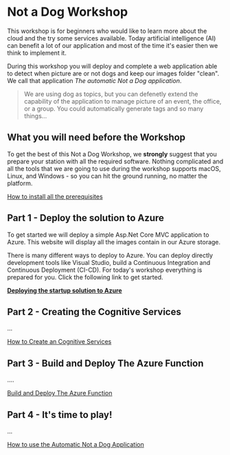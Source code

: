 # Not a Dog Workshop

This workshop is for beginners who would like to learn more about the cloud and the try some services available. Today artificial intelligence (AI) can benefit a lot of our application and most of the time it's easier then we think to implement it.

During this workshop you will deploy and complete a web application able to detect when picture are or not dogs and keep our images folder "clean". We call that application *The automatic Not a Dog application*.

> We are using dog as topics, but you can defenetly extend the capability of the application to manage picture of an event, the office, or a group. You could automatically generate tags and so many things...

## What you will need before the Workshop

To get the best of this Not a Dog Workshop, we **strongly** suggest that you prepare your station with all the required software. Nothing complicated and all the tools that we are going to use during the workshop supports macOS, Linux, and Windows - so you can hit the ground running, no matter the platform.

[How to install all the prerequisites](workshop-prerequisites.md)

## Part 1 - Deploy the solution to Azure

To get started we will deploy a simple Asp.Net Core MVC application to Azure. This website will display all the images contain in our Azure storage.

There is many different ways to deploy to Azure. You can deploy directly development tools like Visual Studio, build a Continuous Integration and Continuous Deployment (CI-CD).  For today's workshop everything is prepared for you. Click the following link to get started.

**[Deploying the startup solution to Azure](Part1-Deploying-the-startupSolution.md)**

## Part 2 - Creating the Cognitive Services

...

[How to Create an Cognitive Services](Part2-Create-an-Cognitive-Services.md)


## Part 3 - Build and Deploy The Azure Function

....

[Build and Deploy The Azure Function](file.md)

## Part 4 - It's time to play!

...

[How to use the Automatic Not a Dog Application](file.md)
